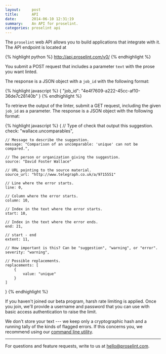 ```yaml
---
layout:     post
title:      API
date:       2014-06-10 12:31:19
summary:    An API for proselint.
categories: proselint api
---
```


The `proselint` web API allows you to build applications that integrate with it. The API endpoint is located at

{% highlight python %}
http://api.proselint.com/v0/
{% endhighlight %}

You submit a POST request that includes a parameter `text` with the prose you want linted.

The response is a JSON object with a `job_id` with the following format:

{% highlight javascript %}
{
  "job_id": "4e4f7609-a222-45cc-af10-36de7c28140b"
}
{% endhighlight %}

To retrieve the output of the linter, submit a GET request, including the given `job_id` as a parameter. The response is a JSON object with the following format:

{% highlight javascript %}
{
    // Type of check that output this suggestion.
    check: "wallace.uncomparables",

    // Message to describe the suggestion.
    message: "Comparison of an uncomparable: 'unique' can not be compared.",

    // The person or organization giving the suggestion.
    source: "David Foster Wallace"

    // URL pointing to the source material.
    source_url: "http://www.telegraph.co.uk/a/9715551"

    // Line where the error starts.
    line: 0,

    // Column where the error starts.
    column: 10,

    // Index in the text where the error starts.
    start: 10,

    // Index in the text where the error ends.
    end: 21,

    // start - end
    extent: 11,

    // How important is this? Can be "suggestion", "warning", or "error".
    severity: "warning",

    // Possible replacements.
    replacements: [
        {
            value: "unique"
        }
    ]
}
{% endhighlight %}

If you haven't joined our beta program, harsh rate limiting is applied. Once you join, we'll provide a username and password that you can use with basic access authentication to raise the limit.

We don't store your text --- we keep only a cryptographic hash and a running tally of the kinds of flagged errors. If this concerns you, we recommend using our <a href="/utility">command line utility</a>.

---

For questions and feature requests, write to us at <a href="mailto:hello@proselint.com">hello@proselint.com</a>.
